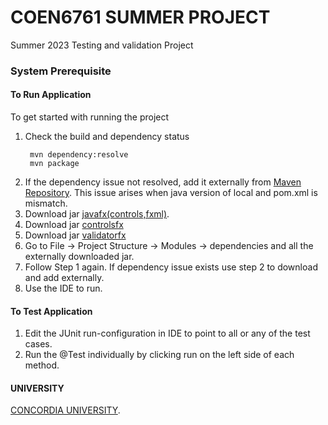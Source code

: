 # COEN6761 SUMMER PROJECT
Summer 2023 Testing and validation Project
### System Prerequisite

#### To Run Application
To get started with running the project

1. Check the build and dependency status
   ```shell
    mvn dependency:resolve
    mvn package
   ```
2. If the dependency issue not resolved, add it externally from [Maven Repository](https://mvnrepository.com/). This issue arises when java version of local and pom.xml is mismatch.
3. Download jar [javafx(controls,fxml)](https://gluonhq.com/products/javafx/).
4. Download jar [controlsfx](https://mvnrepository.com/artifact/org.controlsfx/controlsfx/11.1.0)
5. Download jar [validatorfx](https://mvnrepository.com/artifact/net.synedra/validatorfx/0.1.13)
6. Go to File -> Project Structure -> Modules -> dependencies and all the externally downloaded jar.
7. Follow Step 1 again. If dependency issue exists use step 2 to download and add externally.
8. Use the IDE to run.

#### To Test Application

1. Edit the JUnit run-configuration in IDE to point to all or any of the test cases.
2. Run the @Test individually by clicking run on the left side of each method.

#### UNIVERSITY
[CONCORDIA UNIVERSITY](https://www.concordia.ca/).
